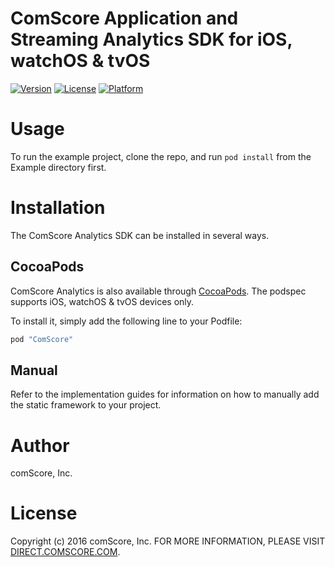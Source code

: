 # ComScore Application and Streaming Analytics SDK for iOS, watchOS & tvOS

[![Version](https://img.shields.io/cocoapods/v/ComScore.svg?style=flat)](http://cocoapods.org/pods/ComScore)
[![License](https://img.shields.io/cocoapods/l/ComScore.svg?style=flat)](http://cocoapods.org/pods/ComScore)
[![Platform](https://img.shields.io/cocoapods/p/ComScore.svg?style=flat)](http://cocoapods.org/pods/ComScore)

Usage
=====

To run the example project, clone the repo, and run `pod install` from the Example directory first.

Installation
============

The ComScore Analytics SDK can be installed in several ways.

CocoaPods
---------

ComScore Analytics is also available through [CocoaPods](http://cocoapods.org). The podspec supports iOS, watchOS & tvOS devices only. 

To install it, simply add the following line to your Podfile:

```ruby
pod "ComScore"
```

Manual
------

Refer to the implementation guides for information on how to manually add the static framework to your project.

Author
======

comScore, Inc.

License
=======

Copyright (c) 2016 comScore, Inc.
FOR MORE INFORMATION, PLEASE VISIT [DIRECT.COMSCORE.COM](http://direct.comscore.com).
